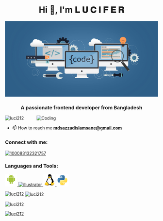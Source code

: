 <h1 align="center">Hi 👋, I'm 𝐋 𝐔 𝐂 𝐈 𝐅 𝐄 𝐑</h1>
<div align="center"> <img src="https://raw.githubusercontent.com/luci212/luci212/main/banner.png"> </div>
<h3 align="center">A passionate frontend developer from Bangladesh</h3>
<img align="right" alt="Coding" width="400" src="https://user-images.githubusercontent.com/74038190/271839856-3b4607a1-1cc6-41f1-926f-892ae880e7a5.gif">

<p align="left"> <img src="https://komarev.com/ghpvc/?username=luci212&label=Profile%20views&color=0e75b6&style=flat" alt="luci212" /> </p>

- 📫 How to reach me **mdsazzadislamsane@gmail.com**

<h3 align="left">Connect with me:</h3>
<p align="left">
<a href="https://fb.com/100083132321757" target="blank"><img align="center" src="https://raw.githubusercontent.com/rahuldkjain/github-profile-readme-generator/master/src/images/icons/Social/facebook.svg" alt="100083132321757" height="30" width="40" /></a>
</p>

<h3 align="left">Languages and Tools:</h3>
<p align="left"> <a href="https://developer.android.com" target="_blank" rel="noreferrer"> <img src="https://raw.githubusercontent.com/devicons/devicon/master/icons/android/android-original-wordmark.svg" alt="android" width="40" height="40"/> </a> <a href="https://www.adobe.com/in/products/illustrator.html" target="_blank" rel="noreferrer"> <img src="https://www.vectorlogo.zone/logos/adobe_illustrator/adobe_illustrator-icon.svg" alt="illustrator" width="40" height="40"/> </a> <a href="https://www.linux.org/" target="_blank" rel="noreferrer"> <img src="https://raw.githubusercontent.com/devicons/devicon/master/icons/linux/linux-original.svg" alt="linux" width="40" height="40"/> </a> <a href="https://www.python.org" target="_blank" rel="noreferrer"> <img src="https://raw.githubusercontent.com/devicons/devicon/master/icons/python/python-original.svg" alt="python" width="40" height="40"/> </a> </p>

<p><img align="left" src="https://github-readme-stats.vercel.app/api/top-langs?username=luci212&show_icons=true&locale=en&layout=compact" alt="luci212" /></p>

<p>&nbsp;<img align="center" src="https://github-readme-stats.vercel.app/api?username=luci212&show_icons=true&locale=en" alt="luci212" /></p>

<p><img align="center" src="https://github-readme-streak-stats.herokuapp.com/?user=luci212&" alt="luci212" /></p>

<p align="left"> <a href="https://github.com/ryo-ma/github-profile-trophy"><img src="https://github-profile-trophy.vercel.app/?username=luci212" alt="luci212" /></a> </p>
